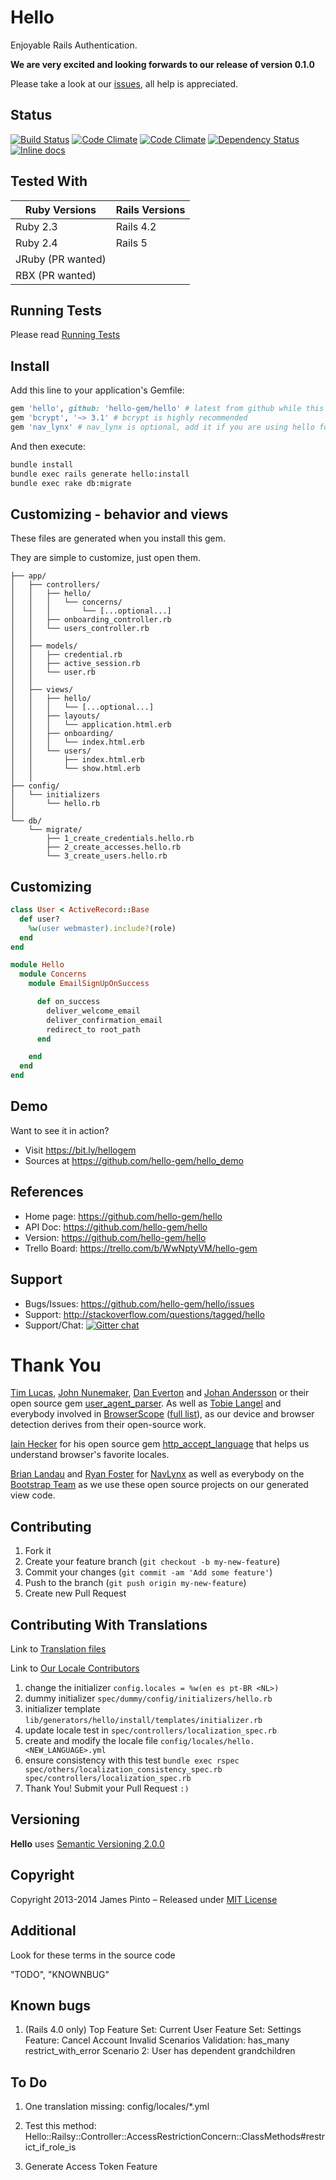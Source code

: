 # Hello

Enjoyable Rails Authentication.

__We are very excited and looking forwards to our release of version 0.1.0__

Please take a look at our [issues](https://github.com/hello-gem/hello/issues), all help is appreciated.




## Status

[![Build Status](https://api.travis-ci.org/hello-gem/hello.svg?branch=master)](https://travis-ci.org/hello-gem/hello) [![Code Climate](https://codeclimate.com/github/hello-gem/hello.svg)](https://codeclimate.com/github/hello-gem/hello) [![Code Climate](https://codeclimate.com/github/hello-gem/hello/coverage.svg)](https://codeclimate.com/github/hello-gem/hello) [![Dependency Status](https://gemnasium.com/hello-gem/hello.svg)](https://gemnasium.com/hello-gem/hello) [![Inline docs](http://inch-ci.org/github/hello-gem/hello.svg?branch=master)](http://inch-ci.org/github/hello-gem/hello)

## Tested With

| Ruby Versions       | Rails Versions |
| -------------       |----------------|
| Ruby 2.3            | Rails 4.2 |
| Ruby 2.4            | Rails 5 |
| JRuby (PR wanted)   | |
| RBX (PR wanted)     | |


## Running Tests

Please read [Running Tests](https://github.com/hello-gem/hello/blob/master/gemfiles)


## Install

Add this line to your application's Gemfile:

```ruby
gem 'hello', github: 'hello-gem/hello' # latest from github while this gem is in rapid development
gem 'bcrypt', '~> 3.1' # bcrypt is highly recommended
gem 'nav_lynx' # nav_lynx is optional, add it if you are using hello for the first time
```

And then execute:

```bash
bundle install
bundle exec rails generate hello:install
bundle exec rake db:migrate
```

## Customizing - behavior and views

These files are generated when you install this gem.

They are simple to customize, just open them.

    ├── app/
    │   ├── controllers/
    │   │   ├── hello/
    │   │   │   └── concerns/
    │   │   │       └── [...optional...]
    │   │   ├── onboarding_controller.rb
    │   │   └── users_controller.rb
    │   │
    │   ├── models/
    │   │   ├── credential.rb
    │   │   ├── active_session.rb
    │   │   └── user.rb
    │   │
    │   ├── views/
    │   │   ├── hello/
    │   │   │   └── [...optional...]
    │   │   ├── layouts/
    │   │   │   └── application.html.erb
    │   │   ├── onboarding/
    │   │   │   └── index.html.erb
    │   │   └── users/
    │   │       ├── index.html.erb
    │   │       └── show.html.erb
    │   │
    ├── config/
    │   └── initializers
    │       └── hello.rb
    │
    └── db/
        └── migrate/
            ├── 1_create_credentials.hello.rb
            ├── 2_create_accesses.hello.rb
            └── 3_create_users.hello.rb








## Customizing

```ruby
class User < ActiveRecord::Base
  def user?
    %w(user webmaster).include?(role)
  end
end

module Hello
  module Concerns
    module EmailSignUpOnSuccess

      def on_success
        deliver_welcome_email
        deliver_confirmation_email
        redirect_to root_path
      end

    end
  end
end
```


## Demo

Want to see it in action?

* Visit https://bit.ly/hellogem
* Sources at https://github.com/hello-gem/hello_demo



## References

* Home page: https://github.com/hello-gem/hello
* API Doc: https://github.com/hello-gem/hello
* Version: https://github.com/hello-gem/hello
* Trello Board: https://trello.com/b/WwNptyVM/hello-gem

## Support

* Bugs/Issues: https://github.com/hello-gem/hello/issues
* Support: http://stackoverflow.com/questions/tagged/hello
* Support/Chat: [![Gitter chat](https://badges.gitter.im/hello-gem/hello.png)](https://gitter.im/hello-gem/hello)







# Thank You

[Tim Lucas](https://github.com/toolmantim), [John Nunemaker](https://github.com/jnunemaker), [Dan Everton](https://github.com/deverton) and [Johan Andersson](https://github.com/rejeep) or their open source gem [user_agent_parser](https://github.com/toolmantim/user_agent_parser). As well as [Tobie Langel](https://github.com/tobie) and everybody involved in [BrowserScope](http://www.browserscope.org/) ([full list](https://code.google.com/p/browserscope/people/list)), as our device and browser detection derives from their open-source work.

[Iain Hecker](https://github.com/iain) for his open source gem [http_accept_language](https://github.com/iain/http_accept_language) that helps us understand browser's favorite locales.

[Brian Landau](https://github.com/brianjlandau) and [Ryan Foster](https://github.com/fosome) for [NavLynx](https://github.com/vigetlabs/nav_lynx) as well as everybody on the [Bootstrap Team](https://github.com/orgs/twbs/people) as we use these open source projects on our generated view code.




## Contributing

1. Fork it
2. Create your feature branch (`git checkout -b my-new-feature`)
3. Commit your changes (`git commit -am 'Add some feature'`)
4. Push to the branch (`git push origin my-new-feature`)
5. Create new Pull Request

## Contributing With Translations

Link to [Translation files](https://github.com/hello-gem/hello/blob/master/config/locales/hello.en.yml)

Link to [Our Locale Contributors](https://github.com/hello-gem/hello/blob/master/LOCALES.md)

1. change the initializer `config.locales = %w(en es pt-BR <NL>)`
  1. dummy initializer `spec/dummy/config/initializers/hello.rb`
  2. initializer template `lib/generators/hello/install/templates/initializer.rb`
2. update locale test in `spec/controllers/localization_spec.rb`
3. create and modify the locale file `config/locales/hello.<NEW_LANGUAGE>.yml`
4. ensure consistency with this test `bundle exec rspec spec/others/localization_consistency_spec.rb spec/controllers/localization_spec.rb`
5. Thank You! Submit your Pull Request `:)`





## Versioning

__Hello__ uses [Semantic Versioning 2.0.0](http://semver.org)

## Copyright

Copyright 2013-2014 James Pinto – Released under [MIT License](http://www.opensource.org/licenses/MIT)


## Additional

Look for these terms in the source code

"TODO", "KNOWNBUG"

## Known bugs

  1. (Rails 4.0 only) Top Feature Set: Current User Feature Set: Settings Feature: Cancel Account Invalid Scenarios Validation: has_many restrict_with_error Scenario 2: User has dependent grandchildren

## To Do

  1. One translation missing: config/locales/*.yml

  2. Test this method: Hello::Railsy::Controller::AccessRestrictionConcern::ClassMethods#restrict_if_role_is

  3. Generate Access Token Feature
